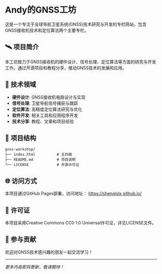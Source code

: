 # Andy的GNSS工坊

这是一个专注于全球导航卫星系统(GNSS)技术研究与开发的专栏网站，包含GNSS接收机技术和定位算法两个主要专栏。

## 🛰️ 项目简介

本工坊致力于GNSS接收机的硬件设计、信号处理、定位算法等方面的研究与开发工作。通过开源项目和教程分享，推动GNSS技术的发展和应用。

## 🚀 技术领域

- **硬件设计**: GNSS接收机电路设计与实现
- **信号处理**: 卫星导航信号捕获与跟踪
- **定位算法**: 高精度定位算法研究与优化
- **软件开发**: 相关工具和应用程序开发
- **技术分享**: 教程、文章和项目经验

## 📁 项目结构

```
gnss-workshop/
├── index.html          # 主页面
├── README.md           # 项目说明
└── LICENSE             # 开源许可证
```

## 🌐 访问方式

本项目通过GitHub Pages部署，访问地址：
https://shenqislx.github.io/

## 📄 许可证

本项目采用Creative Commons CC0 1.0 Universal许可证，详见LICENSE文件。

## 🤝 参与贡献

欢迎对GNSS技术感兴趣的朋友一起交流学习！

---

*更多内容即将更新，敬请期待！*